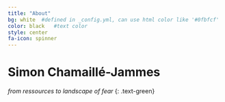 ```yaml
---
title: "About"
bg: white  #defined in _config.yml, can use html color like '#0fbfcf'
color: black   #text color
style: center
fa-icon: spinner
---
```


# Simon Chamaillé-Jammes

*from ressources to landscape of fear*
{: .text-green}

